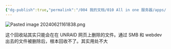 ```yaml
---
{"dg-publish":true,"permalink":"/004 我的文档/010 All in one 服务器/apps/Recycle Bin 回收站/","dgPassFrontmatter":true,"created":"2024-06-21T16:18:10.917+08:00","updated":"2024-06-22T11:06:12.036+08:00"}
---
```


![Pasted image 20240621161838.png](/img/user/$/$Sys999%20Attachment/Pasted%20image%2020240621161838.png)

这个回收站其实只能会在在 UNRAID 网页上删除的文件。通过 SMB 和 webdev 出去的文件被删除后，根本回收不了。其实用处不大
